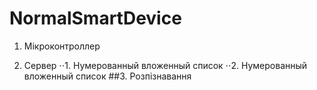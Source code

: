 # NormalSmartDevice
1.	Мікроконтроллер

2.	Сервер
      ⋅⋅1. Нумерованный вложенный список
      ⋅⋅2. Нумерованный вложенный список
##3.	Розпізнавання

